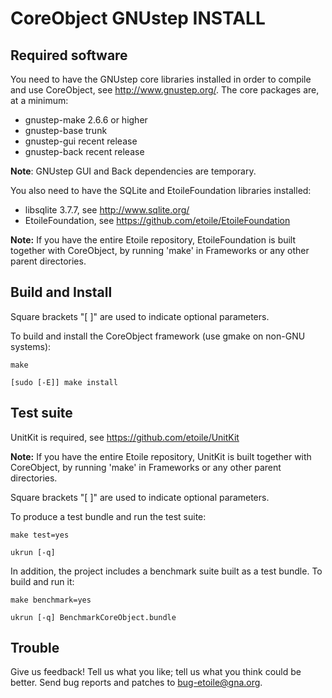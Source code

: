 CoreObject GNUstep INSTALL
==========================

Required software
-----------------

You need to have the GNUstep core libraries installed in order to compile and 
use CoreObject, see <http://www.gnustep.org/>. The core packages are, at a minimum:

  - gnustep-make 2.6.6 or higher
  - gnustep-base trunk
  - gnustep-gui recent release
  - gnustep-back recent release

**Note**: GNUstep GUI and Back dependencies are temporary.

You also need to have the SQLite and EtoileFoundation libraries installed:

  - libsqlite 3.7.7, see <http://www.sqlite.org/>
  - EtoileFoundation, see <https://github.com/etoile/EtoileFoundation>

**Note:** If you have the entire Etoile repository, EtoileFoundation is built 
together with CoreObject, by running 'make' in Frameworks or any other parent 
directories.


Build and Install
-----------------

Square brackets "[ ]" are used to indicate optional parameters.

To build and install the CoreObject framework (use gmake on non-GNU systems):

	make
	
	[sudo [-E]] make install


Test suite
----------

UnitKit is required, see <https://github.com/etoile/UnitKit>

**Note:** If you have the entire Etoile repository, UnitKit is built together 
with CoreObject, by running 'make' in Frameworks or any other parent directories.

Square brackets "[ ]" are used to indicate optional parameters.

To produce a test bundle and run the test suite:

	make test=yes 
	
	ukrun [-q]
	
In addition, the project includes a benchmark suite built as a test bundle. To 
build and run it:

	make benchmark=yes
	
	ukrun [-q] BenchmarkCoreObject.bundle


Trouble
-------

Give us feedback! Tell us what you like; tell us what you think could be better. 
Send bug reports and patches to <bug-etoile@gna.org>.

